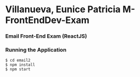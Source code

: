 # Villanueva, Eunice Patricia M-FrontEndDev-Exam

### Email Front-End Exam (ReactJS)

### Running the Application
```
$ cd email2
$ npm install
$ npm start
```
